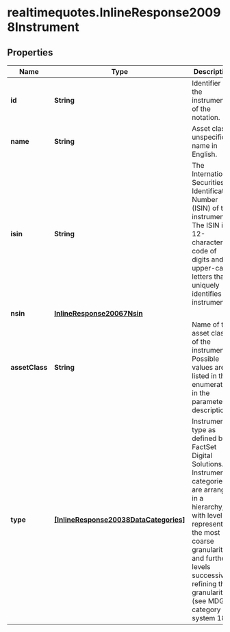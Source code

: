# realtimequotes.InlineResponse20098Instrument

## Properties

Name | Type | Description | Notes
------------ | ------------- | ------------- | -------------
**id** | **String** | Identifier of the instrument of the notation. | [optional] 
**name** | **String** | Asset class-unspecific name in English. | [optional] 
**isin** | **String** | The International Securities Identification Number (ISIN) of the instrument. The ISIN is a 12-character code of digits and upper-case letters that uniquely identifies an instrument. | [optional] 
**nsin** | [**InlineResponse20067Nsin**](InlineResponse20067Nsin.md) |  | [optional] 
**assetClass** | **String** | Name of the asset class of the instrument. Possible values are listed in the enumeration in the parameter description. | [optional] 
**type** | [**[InlineResponse20038DataCategories]**](InlineResponse20038DataCategories.md) | Instrument type as defined by FactSet Digital Solutions. Instrument categories are arranged in a hierarchy, with level 1 representing the most coarse granularity and further levels successively refining the granularity (see MDG category system 18). | [optional] 


